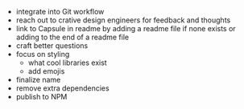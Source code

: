 - integrate into Git workflow
- reach out to crative design engineers for feedback and thoughts
- link to Capsule in readme by adding a readme file if none exists or adding to the end of a readme file
- craft better questions
- focus on styling
    - what cool libraries exist
    - add emojis
- finalize name
- remove extra dependencies
- publish to NPM